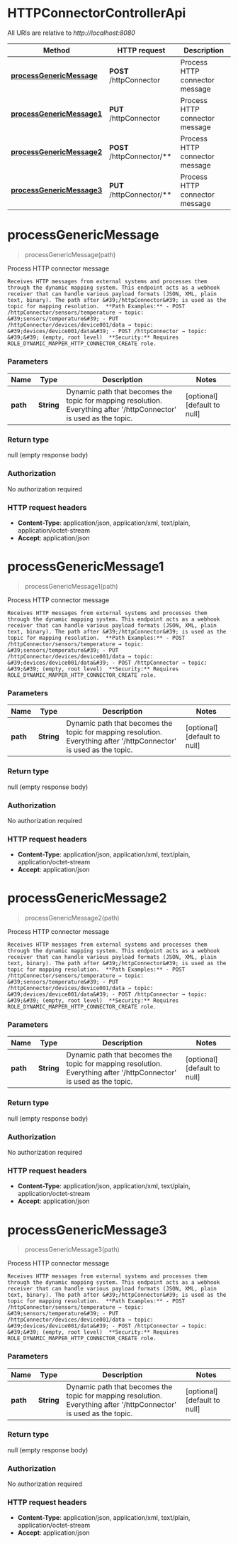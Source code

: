 # HTTPConnectorControllerApi

All URIs are relative to *http://localhost:8080*

| Method | HTTP request | Description |
|------------- | ------------- | -------------|
| [**processGenericMessage**](HTTPConnectorControllerApi.md#processGenericMessage) | **POST** /httpConnector | Process HTTP connector message |
| [**processGenericMessage1**](HTTPConnectorControllerApi.md#processGenericMessage1) | **PUT** /httpConnector | Process HTTP connector message |
| [**processGenericMessage2**](HTTPConnectorControllerApi.md#processGenericMessage2) | **POST** /httpConnector/** | Process HTTP connector message |
| [**processGenericMessage3**](HTTPConnectorControllerApi.md#processGenericMessage3) | **PUT** /httpConnector/** | Process HTTP connector message |


<a name="processGenericMessage"></a>
# **processGenericMessage**
> processGenericMessage(path)

Process HTTP connector message

    Receives HTTP messages from external systems and processes them through the dynamic mapping system. This endpoint acts as a webhook receiver that can handle various payload formats (JSON, XML, plain text, binary). The path after &#39;/httpConnector&#39; is used as the topic for mapping resolution.  **Path Examples:** - POST /httpConnector/sensors/temperature → topic: &#39;sensors/temperature&#39; - PUT /httpConnector/devices/device001/data → topic: &#39;devices/device001/data&#39; - POST /httpConnector → topic: &#39;&#39; (empty, root level)  **Security:** Requires ROLE_DYNAMIC_MAPPER_HTTP_CONNECTOR_CREATE role. 

### Parameters

|Name | Type | Description  | Notes |
|------------- | ------------- | ------------- | -------------|
| **path** | **String**| Dynamic path that becomes the topic for mapping resolution. Everything after &#39;/httpConnector&#39; is used as the topic. | [optional] [default to null] |

### Return type

null (empty response body)

### Authorization

No authorization required

### HTTP request headers

- **Content-Type**: application/json, application/xml, text/plain, application/octet-stream
- **Accept**: application/json

<a name="processGenericMessage1"></a>
# **processGenericMessage1**
> processGenericMessage1(path)

Process HTTP connector message

    Receives HTTP messages from external systems and processes them through the dynamic mapping system. This endpoint acts as a webhook receiver that can handle various payload formats (JSON, XML, plain text, binary). The path after &#39;/httpConnector&#39; is used as the topic for mapping resolution.  **Path Examples:** - POST /httpConnector/sensors/temperature → topic: &#39;sensors/temperature&#39; - PUT /httpConnector/devices/device001/data → topic: &#39;devices/device001/data&#39; - POST /httpConnector → topic: &#39;&#39; (empty, root level)  **Security:** Requires ROLE_DYNAMIC_MAPPER_HTTP_CONNECTOR_CREATE role. 

### Parameters

|Name | Type | Description  | Notes |
|------------- | ------------- | ------------- | -------------|
| **path** | **String**| Dynamic path that becomes the topic for mapping resolution. Everything after &#39;/httpConnector&#39; is used as the topic. | [optional] [default to null] |

### Return type

null (empty response body)

### Authorization

No authorization required

### HTTP request headers

- **Content-Type**: application/json, application/xml, text/plain, application/octet-stream
- **Accept**: application/json

<a name="processGenericMessage2"></a>
# **processGenericMessage2**
> processGenericMessage2(path)

Process HTTP connector message

    Receives HTTP messages from external systems and processes them through the dynamic mapping system. This endpoint acts as a webhook receiver that can handle various payload formats (JSON, XML, plain text, binary). The path after &#39;/httpConnector&#39; is used as the topic for mapping resolution.  **Path Examples:** - POST /httpConnector/sensors/temperature → topic: &#39;sensors/temperature&#39; - PUT /httpConnector/devices/device001/data → topic: &#39;devices/device001/data&#39; - POST /httpConnector → topic: &#39;&#39; (empty, root level)  **Security:** Requires ROLE_DYNAMIC_MAPPER_HTTP_CONNECTOR_CREATE role. 

### Parameters

|Name | Type | Description  | Notes |
|------------- | ------------- | ------------- | -------------|
| **path** | **String**| Dynamic path that becomes the topic for mapping resolution. Everything after &#39;/httpConnector&#39; is used as the topic. | [optional] [default to null] |

### Return type

null (empty response body)

### Authorization

No authorization required

### HTTP request headers

- **Content-Type**: application/json, application/xml, text/plain, application/octet-stream
- **Accept**: application/json

<a name="processGenericMessage3"></a>
# **processGenericMessage3**
> processGenericMessage3(path)

Process HTTP connector message

    Receives HTTP messages from external systems and processes them through the dynamic mapping system. This endpoint acts as a webhook receiver that can handle various payload formats (JSON, XML, plain text, binary). The path after &#39;/httpConnector&#39; is used as the topic for mapping resolution.  **Path Examples:** - POST /httpConnector/sensors/temperature → topic: &#39;sensors/temperature&#39; - PUT /httpConnector/devices/device001/data → topic: &#39;devices/device001/data&#39; - POST /httpConnector → topic: &#39;&#39; (empty, root level)  **Security:** Requires ROLE_DYNAMIC_MAPPER_HTTP_CONNECTOR_CREATE role. 

### Parameters

|Name | Type | Description  | Notes |
|------------- | ------------- | ------------- | -------------|
| **path** | **String**| Dynamic path that becomes the topic for mapping resolution. Everything after &#39;/httpConnector&#39; is used as the topic. | [optional] [default to null] |

### Return type

null (empty response body)

### Authorization

No authorization required

### HTTP request headers

- **Content-Type**: application/json, application/xml, text/plain, application/octet-stream
- **Accept**: application/json

